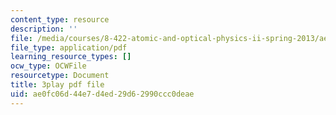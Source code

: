 ```yaml
---
content_type: resource
description: ''
file: /media/courses/8-422-atomic-and-optical-physics-ii-spring-2013/ae0fc06d44e7d4ed29d62990ccc0deae_Ih01TfuEfqU.pdf
file_type: application/pdf
learning_resource_types: []
ocw_type: OCWFile
resourcetype: Document
title: 3play pdf file
uid: ae0fc06d-44e7-d4ed-29d6-2990ccc0deae
---
```

